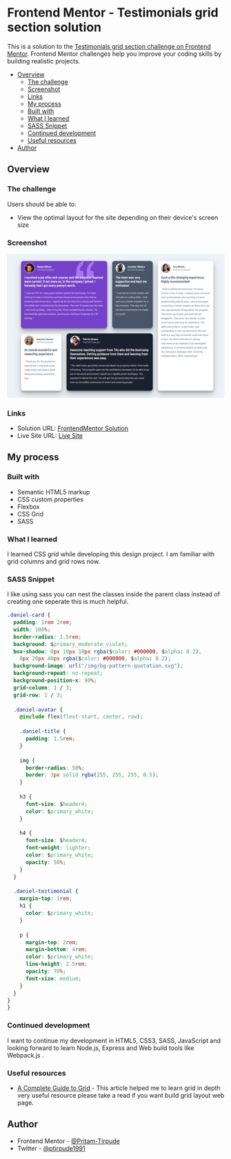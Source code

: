 # Frontend Mentor - Testimonials grid section solution

This is a solution to the [Testimonials grid section challenge on Frontend Mentor](https://www.frontendmentor.io/challenges/testimonials-grid-section-Nnw6J7Un7). Frontend Mentor challenges help you improve your coding skills by building realistic projects. 

- [Overview](#overview)
  - [The challenge](#the-challenge)
  - [Screenshot](#screenshot)
  - [Links](#links)
  - [My process](#my-process)
  - [Built with](#built-with)
  - [What I learned](#what-i-learned)
  - [SASS Snippet](#sass-snippet)
  - [Continued development](#continued-development)
  - [Useful resources](#useful-resources)  
- [Author](#author)
  
## Overview

### The challenge

Users should be able to:

- View the optimal layout for the site depending on their device's screen size

### Screenshot

![](./Screenshot.png)

### Links

- Solution URL: [FrontendMentor Solution](https://www.frontendmentor.io/challenges/testimonials-grid-section-Nnw6J7Un7/hub/html-css-sass-grid-Fnh1KGXdL)
- Live Site URL: [Live Site](https://testimonial-grid-view.netlify.app/)

## My process

### Built with

- Semantic HTML5 markup
- CSS custom properties
- Flexbox
- CSS Grid
- SASS

### What I learned

I learned CSS grid while developing this design project. I am familiar with grid columns and grid rows now.

### SASS Snippet

I like using sass you can nest the classes inside the parent class instead of creating one seperate this is much helpful. 

```css
.daniel-card {
  padding: 1rem 2rem;
  width: 100%;
  border-radius: 1.5rem;
  background: $primary_moderate_violet;
  box-shadow: 0px 10px 10px rgba($color: #000000, $alpha: 0.2),
    0px 20px 40px rgba($color: #000000, $alpha: 0.2);
  background-image: url("/img/bg-pattern-quotation.svg");
  background-repeat: no-repeat;
  background-position-x: 90%;
  grid-column: 1 / 3;
  grid-row: 1 / 3;

  .daniel-avatar {
    @include flex(flext-start, center, row);

    .daniel-title {
      padding: 1.5rem;
    }

    img {
      border-radius: 50%;
      border: 3px solid rgba(255, 255, 255, 0.5);
    }

    h3 {
      font-size: $header4;
      color: $primary_white;
    }

    h4 {
      font-size: $header4;
      font-weight: lighter;
      color: $primary_white;
      opacity: 50%;
    }
  }

  .daniel-testimonial {
    margin-top: 1rem;
    h1 {
      color: $primary_white;
    }

    p {
      margin-top: 2rem;
      margin-bottom: 4rem;
      color: $primary_white;
      line-height: 2.5rem;
      opacity: 70%;
      font-size: medium;
    }
  }
}
}
```

### Continued development

I want to continue my development in HTML5, CSS3, SASS, JavaScript and looking forward to learn Node.js, Express and Web build tools like Webpack.js .

### Useful resources

- [A Complete Guide to Grid](https://css-tricks.com/snippets/css/complete-guide-grid/) - This article helped me to learn grid in depth very useful resource please take a read if you want build grid layout web page. 

## Author

- Frontend Mentor - [@Pritam-Tirpude](https://www.frontendmentor.io/profile/Pritam-Tirpude)
- Twitter - [@ptirpude1991](https://twitter.com/ptirpude1991)
